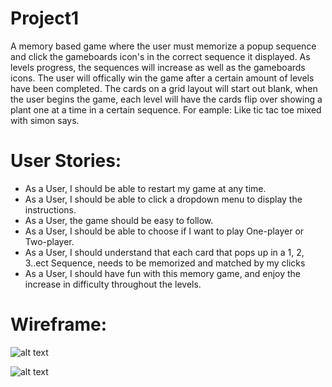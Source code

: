 # Project1

A memory based game where the user must memorize a popup sequence and click the gameboards icon's in the correct sequence it displayed. As levels progress, the sequences will increase as well as the gameboards icons. The user will offically win the game after a certain amount of levels have been completed.
The cards on a grid layout will start out blank, when the user begins the game, each level will have the cards flip over showing a plant one at a time in a certain sequence. For eample: Like tic tac toe mixed with simon says.

# User Stories:
* As a User, I should be able to restart my game at any time.
* As a User, I should be able to click a dropdown menu to display the instructions.
* As a User, the game should be easy to follow.
* As a User, I should be able to choose if I want to play One-player or Two-player.
* As a User, I should understand that each card that pops up in a 1, 2, 3..ect Sequence, needs to be memorized and matched by my clicks
* As a User, I should have fun with this memory game, and enjoy the increase in difficulty throughout the levels.

# Wireframe:

![alt text](https://photos.google.com/photo/AF1QipOEsfk2wLpux46eyV8BmPuqShVXHE804hefTO6-)


![alt text](https://photos.google.com/photo/AF1QipO-4rkzUyKC_m77Nk9UAUPKVdqKLH79tAKmTpux)

